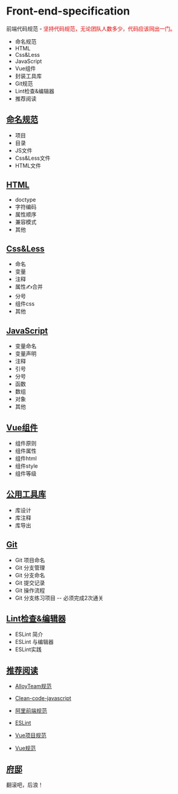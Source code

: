 # Front-end-specification
前端代码规范 - <span style="color: red;">坚持代码规范，无论团队人数多少，代码应该同出一门。</span>

- 命名规范
- HTML
- Css&Less
- JavaScript
- Vue组件
- 封装工具库
- Git规范
- Lint检查&编辑器
- 推荐阅读

## [命名规范](./src/name.md)
- 项目
- 目录
- JS文件
- Css&Less文件
- HTML文件

## [HTML](./src/html.md)

- doctype
- 字符编码
- 属性顺序
- 兼容模式
- 其他

## [Css&Less](./src/css.md)

- 命名
- 变量
- 注释
- 属性✍️合并
- 分号
- 组件css
- 其他

## [JavaScript](./src/js.md)

- 变量命名
- 变量声明
- 注释
- 引号
- 分号
- 函数
- 数组
- 对象
- 其他
## [Vue组件](./src/component.md)

- 组件原则
- 组件属性
- 组件html
- 组件style
- 组件等级

## [公用工具库](./src/common.md)

- 库设计
- 库注释
- 库导出

## [Git](./src/git.md)

- Git 项目命名
- Git 分支管理
- Git 分支命名
- Git 提交记录
- Git 操作流程
- Git 分支练习项目 -- 必须完成2次通关

## [Lint检查&编辑器](./src/lint.md)

- ESLint 简介
- ESLint 与编辑器
- ESLint实践
## [推荐阅读](./src/books.md)

- [AlloyTeam规范](http://alloyteam.github.io/CodeGuide/)

- [Clean-code-javascript](https://github.com/jason-xiewenqiang/clean-code-javascript)

- [阿里前端规范](https://www.bilibili.com/video/BV18f4y1S7jn?p=1)

- [ESLint](https://eslint.bootcss.com/)

- [Vue项目规范](https://www.jianshu.com/p/0a6684ccff08)
- [Vue规范](https://blog.csdn.net/yw00yw/article/details/87856592)

## [府邸](https://github.com/jason-xiewenqiang/clean-code-javascript)
翻滚吧，后浪！

